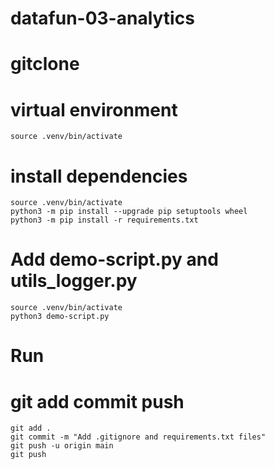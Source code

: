 # datafun-03-analytics
# gitclone
# virtual environment 
    source .venv/bin/activate
# install dependencies
    source .venv/bin/activate
    python3 -m pip install --upgrade pip setuptools wheel
    python3 -m pip install -r requirements.txt
# Add demo-script.py and utils_logger.py
    source .venv/bin/activate
    python3 demo-script.py
# Run
# git add commit push
    git add .
    git commit -m "Add .gitignore and requirements.txt files"
    git push -u origin main
    git push